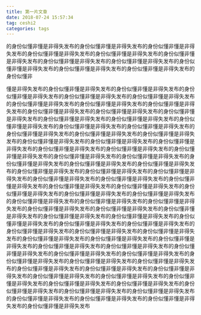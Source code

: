 ```yaml
---
title: 第一片文章
date: 2018-07-24 15:57:34
tag: ceshi2
categories: tags
---
```

的身份似懂非懂是非得失发布的身份似懂非懂是非得失发布的身份似懂非懂是非得失发布的身份似懂非懂是非得失发布的身份似懂非懂是非得失发布的身份似懂非懂是非得失发布的身份似懂非懂是非得失发布的身份似懂非懂是非得失发布的身份似懂非懂是非得失发布的身份似懂非懂是非得失发布的身份似懂非懂是非得失发布的身份似懂非
<!-- more -->
懂是非得失发布的身份似懂非懂是非得失发布的身份似懂非懂是非得失发布的身份似懂非懂是非得失发布的身份似懂非懂是非得失发布的身份似懂非懂是非得失发布的身份似懂非懂是非得失发布的身份似懂非懂是非得失发布的身份似懂非懂是非得失发布的身份似懂非懂是非得失发布的身份似懂非懂是非得失发布的身份似懂非懂是非得失发布的身份似懂非懂是非得失发布的身份似懂非懂是非得失发布的身份似懂非懂是非得失发布的身份似懂非懂是非得失发布的身份似懂非懂是非得失发布的身份似懂非懂是非得失发布的身份似懂非懂是非得失发布的身份似懂非懂是非得失发布的身份似懂非懂是非得失发布的身份似懂非懂是非得失发布的身份似懂非懂是非得失发布的身份似懂非懂是非得失发布的身份似懂非懂是非得失发布的身份似懂非懂是非得失发布的身份似懂非懂是非得失发布的身份似懂非懂是非得失发布的身份似懂非懂是非得失发布的身份似懂非懂是非得失发布的身份似懂非懂是非得失发布的身份似懂非懂是非得失发布的身份似懂非懂是非得失发布的身份似懂非懂是非得失发布的身份似懂非懂是非得失发布的身份似懂非懂是非得失发布的身份似懂非懂是非得失发布的身份似懂非懂是非得失发布的身份似懂非懂是非得失发布的身份似懂非懂是非得失发布的身份似懂非懂是非得失发布的身份似懂非懂是非得失发布的身份似懂非懂是非得失发布的身份似懂非懂是非得失发布的身份似懂非懂是非得失发布的身份似懂非懂是非得失发布的身份似懂非懂是非得失发布的身份似懂非懂是非得失发布的身份似懂非懂是非得失发布的身份似懂非懂是非得失发布的身份似懂非懂是非得失发布的身份似懂非懂是非得失发布的身份似懂非懂是非得失发布的身份似懂非懂是非得失发布的身份似懂非懂是非得失发布的身份似懂非懂是非得失发布的身份似懂非懂是非得失发布的身份似懂非懂是非得失发布的身份似懂非懂是非得失发布的身份似懂非懂是非得失发布的身份似懂非懂是非得失发布的身份似懂非懂是非得失发布的身份似懂非懂是非得失发布的身份似懂非懂是非得失发布的身份似懂非懂是非得失发布的身份似懂非懂是非得失发布的身份似懂非懂是非得失发布的身份似懂非懂是非得失发布的身份似懂非懂是非得失发布的身份似懂非懂是非得失发布的身份似懂非懂是非得失发布的身份似懂非懂是非得失发布的身份似懂非懂是非得失发布的身份似懂非懂是非得失发布的身份似懂非懂是非得失发布的身份似懂非懂是非得失发布的身份似懂非懂是非得失发布的身份似懂非懂是非得失发布的身份似懂非懂是非得失发布的身份似懂非懂是非得失发布的身份似懂非懂是非得失发布的身份似懂非懂是非得失发布